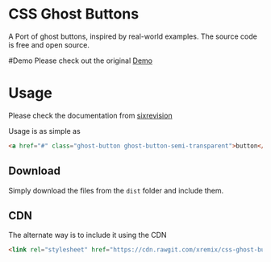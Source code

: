# CSS Ghost Buttons

A Port of ghost buttons, inspired by real-world examples. The source code is free and open source.  


#Demo
Please check out the original [Demo](http://cdn.sixrevisions.com/0468-01-css-ghost-buttons/index.html)

# Usage

Please check the documentation from [sixrevision](https://github.com/sixrevisions/css-ghost-buttons)

Usage is as simple as

```HTML
<a href="#" class="ghost-button ghost-button-semi-transparent">button</a>
```

## Download 

Simply download the files from the `dist` folder and include them.

## CDN

The alternate way is to include it using the CDN

```HTML
<link rel="stylesheet" href="https://cdn.rawgit.com/xremix/css-ghost-buttons/v0.0.1/dist/ghost-buttons.min.css">
```


